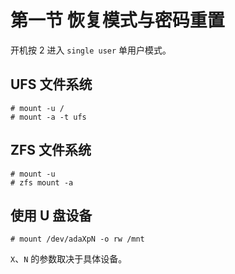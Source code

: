 # 第一节 恢复模式与密码重置

开机按 2 进入 `single user` 单用户模式。

## UFS 文件系统

```
# mount -u /
# mount -a -t ufs
```

## ZFS 文件系统

```
# mount -u
# zfs mount -a
```

## 使用 U 盘设备

```
# mount /dev/adaXpN -o rw /mnt
```

`X`、`N` 的参数取决于具体设备。
